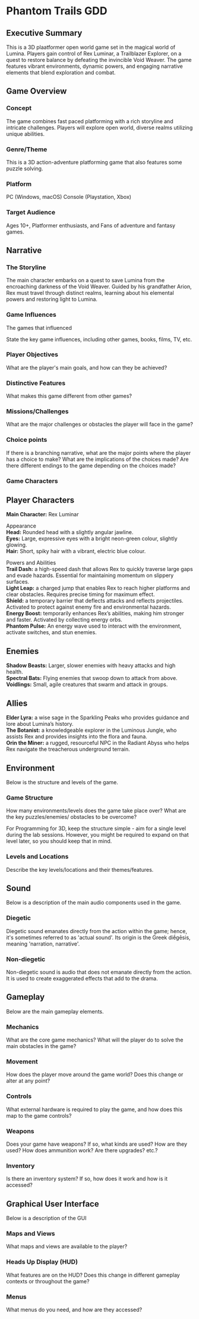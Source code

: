 # Phantom Trails GDD
## Executive Summary
This is a 3D plaatformer open world game set in the magical world of Lumina. Players gain control of Rex Luminar, a Trailblazer Explorer, on a quest to restore balance by defeating the invincible Void Weaver. The game features vibrant environments, dynamic powers, and engaging narrative elements that blend exploration and combat.

## Game Overview
### Concept
The game combines fast paced platforming with a rich storyline and intricate challenges. Players will explore open world, diverse realms utilizing unique abilities.

### ​Genre/Theme

This is a 3D action-adventure platforming game that also features some puzzle solving.

### Platform
PC (Windows, macOS)
Console (Playstation, Xbox)

### ​Target Audience

Ages 10+, Platformer enthusiasts, and Fans of adventure and fantasy games.

## Narrative
###  ​The Storyline
The main character embarks on a quest to save Lumina from the encroaching darkness of the Void Weaver. Guided by his grandfather Arion, Rex must travel through distinct realms, learning about his elemental powers and restoring light to Lumina.

### ​Game Influences
The games that influenced 

State the key game influences, including other games, books, films, TV, etc.

### ​Player Objectives

What are the player's main goals, and how can they be achieved?

### ​Distinctive Features

What makes this game different from other games?




### ​Missions/Challenges

What are the major challenges or obstacles the player will face in the game?

### ​Choice points

If there is a branching narrative, what are the major points where the player has a choice to make? What are the implications of the choices made? Are there different endings to the game depending on the choices made?

### Game Characters
## Player Characters
<b>Main Character:</b> Rex Luminar

Appearance <br>
<b>Head:</b> Rounded head with a slightly angular jawline.<br>
<b>Eyes:</b> Large, expressive eyes with a bright neon-green colour, slightly glowing.<br>
<b>Hair:</b> Short, spiky hair with a vibrant, electric blue colour.

Powers and Abilities <br>
<b>Trail Dash:</b> a high-speed dash that allows Rex to quickly traverse large gaps and evade hazards. Essential for maintaining momentum on slippery surfaces.<br>
<b>Light Leap:</b> a charged jump that enables Rex to reach higher platforms and clear obstacles. Requires precise timing for maximum effect.<br>
<b>Shield:</b> a temporary barrier that deflects attacks and reflects projectiles. Activated to protect against enemy fire and environmental hazards.<br>
<b>Energy Boost:</b> temporarily enhances Rex’s abilities, making him stronger and faster. Activated by collecting energy orbs.<br>
<b>Phantom Pulse:</b> An energy wave used to interact with the environment, activate switches, and stun enemies. 

## Enemies
<b>Shadow Beasts:</b> Larger, slower enemies with heavy attacks and high health.<br>
<b>Spectral Bats:</b> Flying enemies that swoop down to attack from above.<br>
<b>Voidlings:</b> Small, agile creatures that swarm and attack in groups.

## Allies
<b>Elder Lyra:</b> a wise sage in the Sparkling Peaks who provides guidance and lore about Lumina’s history.<br>
<b>The Botanist:</b> a knowledgeable explorer in the Luminous Jungle, who assists Rex and provides insights into the flora and fauna.<br>
<b>Orin the Miner:</b> a rugged, resourceful NPC in the Radiant Abyss who helps Rex navigate the treacherous underground terrain.

## ​Environment

Below is the structure and levels of the game.

### ​Game Structure

How many environments/levels does the game take place over? What are the key puzzles/enemies/ obstacles to be overcome?

For Programming for 3D, keep the structure simple - aim for a single level during the lab sessions. However, you might be required to expand on that level later, so you should keep that in mind.

### ​Levels and Locations

Describe the key levels/locations and their themes/features.

## Sound

Below is a description of the main audio components used in the game.

### Diegetic

Diegetic sound emanates directly from the action within the game; hence, it's sometimes referred to as 'actual sound'. Its origin is the Greek diḗgēsis, meaning 'narration, narrative'.

### Non-diegetic

Non-diegetic sound is audio that does not emanate directly from the action. It is used to create exaggerated effects that add to the drama.

## ​Gameplay

Below are the main gameplay elements.

### ​Mechanics

What are the core game mechanics? What will the player do to solve the main obstacles in the game?

### ​Movement

How does the player move around the game world? Does this change or alter at any point?

### ​Controls

What external hardware is required to play the game, and how does this map to the game controls?

### ​Weapons

Does your game have weapons? If so, what kinds are used? How are they used? How does ammunition work? Are there upgrades? etc.?

### ​Inventory

Is there an inventory system? If so, how does it work and how is it accessed?

## Graphical User Interface

Below is a description of the GUI

### ​Maps and Views

What maps and views are available to the player?

### ​Heads Up Display (HUD)

What features are on the HUD? Does this change in different gameplay contexts or throughout the game?

### ​Menus

What menus do you need, and how are they accessed?